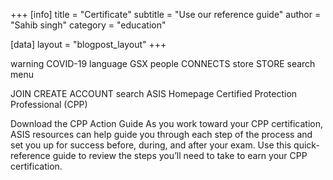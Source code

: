 +++
[info]
title = "Certificate"
subtitle = "Use our reference guide"
author = "Sahib singh"
category = "education"

[data]
layout = "blogpost_layout"
+++

warning
COVID-19
 language
GSX
 people
CONNECTS
 store
STORE
search
menu

JOIN
CREATE ACCOUNT
search
ASIS Homepage
Certified Protection Professional (CPP)

Download the CPP Action Guide
As you work toward your CPP certification, ASIS resources can help guide you through each step of the process and set you up for success before, during, and after your exam. Use this quick-reference guide to review the steps you’ll need to take to earn your CPP certification.